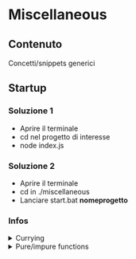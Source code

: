 # Miscellaneous

## Contenuto

Concetti/snippets generici

## Startup

### Soluzione 1

* Aprire il terminale
* cd nel progetto di interesse
* node index.js

### Soluzione 2

* Aprire il terminale
* cd in ./miscellaneous
* Lanciare start.bat **nomeprogetto**

### Infos

<details>
    <summary>Currying</summary>
        <p>
            Decomporre una funzione di arietà [1] <i>n</i> in un sequenza di <i>n</i> funzioni
        </p>
        <p>
            Data una funzione invocabile nel seguente modo: <strong>f(a, b, c)</strong>. Tramite questa tecnica è possibile trasformarla in una serie di funzioni invocabili nella forma <strong>f(a)(b)(c)</strong>
        </p>
        <p>Permette di eseguire applicazioni parziali di funzioni molto facilmente</p>
        <p>
            Trova applicazione anche in altri linguaggi di programmazione, non è limitata al solo Javascript
        </p>
        <p>
        <p><strong><a href="https://lodash.com/docs/4.17.15#curry">Lodash</a></strong> ne possiede un'implementazione</p>
        <hr>
        <p>[1] Numero di argomenti in input alla funzione</p>
</details>

<details>
    <summary>Pure/impure functions</summary>
        <p>
            Una funzione si dice <strong>pura</strong> quando:
            <ul>
                <li>Dato lo stesso input, produce sempre lo stesso output. Ovvero ha un output predicibile</li>
                <li>La sua invocazione non produce effetti secondari</li>
            </ul>
        </p>
        <p>
            In maniera complementare una funzione si dice <strong>impura</strong> quando:
            <ul>
                <li>Dato lo stesso input, può produrre output differenti. Ovvera ha un output che può essere definito non deterministico</li>
                <li>La sua invocazione produce effetti secondari, come la modifica dello stato di oggetti che si trovano al di fuori del suo scope</li>
            </ul>
        </p>
        <p>
            Le funzioni pure sono il fondamento del paradigma di programmazione funzionale.
        </p>
        <p>
            Le funzioni pure sono per definizione, più usabili (perchè agnostiche rispetto al contesto), più testabili e facilmente rifattorizzabili
        </p>
        <p>
</details>